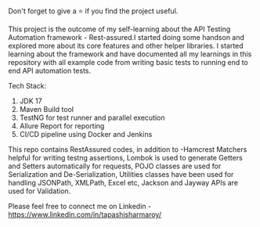 Don't forget to give a ⭐ if you find the project useful.

This project is the outcome of my self-learning about the API Testing Automation framework - Rest-assured.I started doing some handson and explored more about its core features and other helper libraries. I started learning about the framework and have documented all my learnings in this repository with all example code from writing basic tests to running end to end API automation tests.

Tech Stack:
1. JDK 17
2. Maven Build tool
3. TestNG for test runner and parallel execution
4. Allure Report for reporting
5. CI/CD pipeline using Docker and Jenkins

This repo contains RestAssured codes, in addition to -Hamcrest Matchers helpful for writing testng assertions, Lombok is used to generate Getters and Setters automatically for requests, POJO classes are used for Serialization and De-Serialization, Utilities classes have been used for handling JSONPath, XMLPath, Excel etc, Jackson and Jayway APIs are used for Validation.

Please feel free to connect me on Linkedin - https://www.linkedin.com/in/tapashisharmaroy/






